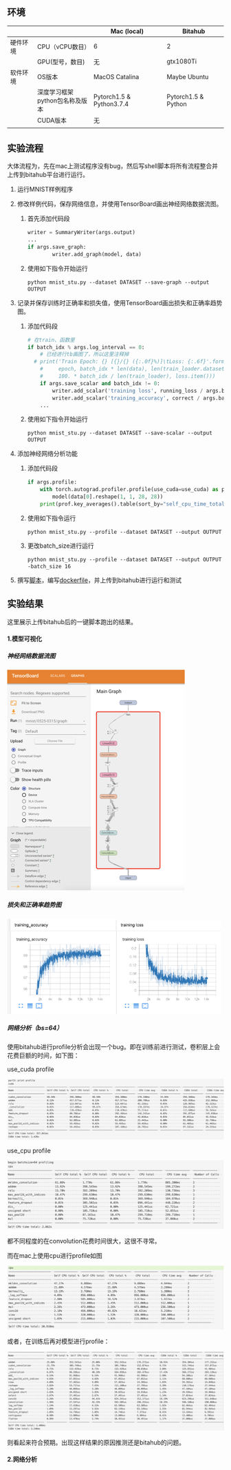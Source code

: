 ## 环境	

|||Mac (local)|Bitahub|
|--------|--------------|--------------------------|--------------------------|
|硬件环境|CPU（vCPU数目）|6|2|
||GPU(型号，数目)|无|gtx1080Ti|
|软件环境|OS版本|MacOS Catalina|Maybe Ubuntu|
||深度学习框架<br>python包名称及版本|Pytorch1.5 & Python3.7.4|Pytorch1.5 & Python|
||CUDA版本|无||
|||||

## 实验流程

大体流程为，先在mac上测试程序没有bug，然后写shell脚本将所有流程整合并上传到bitahub平台进行运行。

1. 运行MNIST样例程序

2. 修改样例代码，保存网络信息，并使用TensorBoard画出神经网络数据流图。

   1. 首先添加代码段

      ```python
      writer = SummaryWriter(args.output)
      ...
      if args.save_graph:
              writer.add_graph(model, data)
      ```

   2. 使用如下指令开始运行

      ```shell
      python mnist_stu.py --dataset DATASET --save-graph --output OUTPUT
      ```

3. 记录并保存训练时正确率和损失值，使用TensorBoard画出损失和正确率趋势图。

   1. 添加代码段

      ```python
      # 在train、函数里
      if batch_idx % args.log_interval == 0:
          # 已经进行tb画图了，所以这里注释掉
        # print('Train Epoch: {} [{}/{} ({:.0f}%)]\tLoss: {:.6f}'.format(
          #     epoch, batch_idx * len(data), len(train_loader.dataset),
          #     100. * batch_idx / len(train_loader), loss.item()))
          if args.save_scalar and batch_idx != 0:
              writer.add_scalar('training loss', running_loss / args.batch_size * args.log_interval, epoch * len(train_loader)+ batch_idx)
              writer.add_scalar('training_accuracy', correct / args.batch_size * args.log_interval, epoch * len(train_loader) + batch_idx )
          ...
      ```

   2. 使用如下指令开始运行

      ```shell
      python mnist_stu.py --dataset DATASET --save-scalar --output OUTPUT
      ```

4. 添加神经网络分析功能

   1. 添加代码段

      ```python
      if args.profile:
          with torch.autograd.profiler.profile(use_cuda=use_cuda) as prof:
              model(data[0].reshape(1, 1, 28, 28))
          print(prof.key_averages().table(sort_by="self_cpu_time_total", row_limit=10))
      ```

   2. 使用如下指令运行

      ```shell
      python mnist_stu.py --profile --dataset DATASET --output OUTPUT
      ```

   3. 更改batch_size进行运行

      ```shell
      python mnist_stu.py --profile --dataset DATASET --output OUTPUT -batch_size 16
      ```

5. 撰写[脚本](src/run_all.sh)，编写[dockerfile](../resources/dockerfile)，并上传到bitahub进行运行和测试

## 实验结果

这里展示上传bitahub后的一键脚本跑出的结果。

#### 1.模型可视化

##### 神经网络数据流图

<img src="images/lab1-graph.png" alt="lab1-graph" style="zoom:50%;" />

##### 损失和正确率趋势图

<img src="images/train.png" alt="train" style="zoom:33%;" /><img src="images/loss.png" alt="train" style="zoom:33%;" />

##### 网络分析（bs=64）

使用bitahub进行profile分析会出现一个bug。即在训练前进行测试，卷积层上会花费巨额的时间，如下图：

use_cuda profile

![profile1](images/profile1.png)

use_cpu profile

![profile_cpu_bita](images/profile_cpu_bita.png)

都不同程度的在convolution花费时间很大，这很不寻常。

而在mac上使用cpu进行profile如图

![image-20210525134836739](images/image-20210525134836739.png)

或者，在训练后再对模型进行profile：

![image-20210525134959559](images/image-20210525134959559.png)

则看起来符合预期。出现这样结果的原因推测还是bitahub的问题。

#### 2.网络分析

